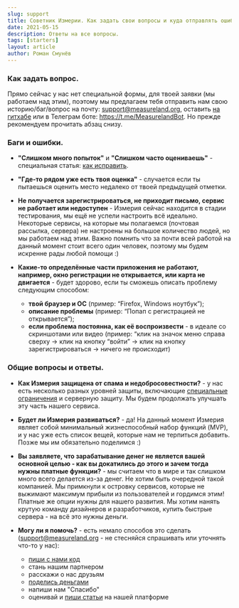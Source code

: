 ```yaml
---
slug: support
title: Советник Измерии. Как задать свои вопросы и куда отправлять ошибки и баги?
date: 2021-05-15
description: Ответы на все вопросы.
tags: [starters]
layout: article
author: Роман Смунёв
---
```


### Как задать вопрос.
Прямо сейчас у нас нет специальной формы, для твоей заявки (мы работаем над этим), поэтому мы предлагаем тебя отправить нам свою историю/баг/вопрос на почту: <a href="mailto:support@measureland.org" class="article__link">support@measureland.org</a>, оставить <a href="https://github.com/RomanistHere/Measureland" class="article__link" target="_blank" rel="noopener">на гитхабе</a> или в Телеграм боте: <a href="https://t.me/MeasurelandBot" target="_blank" rel="noopener" class="article__link">https://t.me/MeasurelandBot</a>. Но прежде рекомендуем прочитать абзац снизу.

### Баги и ошибки.
- **"Слишком много попыток"** и **"Слишком часто оцениваешь"** - специальная статья: <a href="../how-to-become-citizen/" class="article__link">как исправить</a>.
- **"Где-то рядом уже есть твоя оценка"** - случается если ты пытаешься оценить место недалеко от твоей предыдущей отметки.
- **Не получается зарегистрироваться, не приходит письмо, сервис не работает или недоступен** - Измерия сейчас находится в стадии тестирования, мы ещё не успели настроить всё идеально. Некоторые сервисы, на которые мы полагаемся (почтовая рассылка, сервера) не настроены на большое количество людей, но мы работаем над этим. Важно помнить что за почти всей работой на данный момент стоит всего один человек, поэтому мы будем искренне рады любой помощи :)
- **Какие-то определённые части приложения не работают, например, окно регистрации не открывается, или карта не двигается** - будет здорово, если ты сможешь описать проблему следующим способом:

    - **твой браузер и ОС** (пример: “Firefox, Windows ноутбук”);
    - **описание проблемы** (пример: “Попап с регистрацией не открывается”);
    - **если проблема постоянна, как её воспроизвести** - в идеале со скриншотами или видео (пример: “клик на значок меню справа сверху → клик на кнопку “войти” → клик на кнопку зарегистрироваться → ничего не происходит)

### Общие вопросы и ответы.
- **Как Измерия защищена от спама и недобросовестности?** - у нас есть несколько разных уровней защиты, включающие <a href="../how-to-become-citizen/" class="article__link">специальные ограничения</a> и серверную защиту. Мы будем продолжать улучшать эту часть нашего сервиса.
- **Будет ли Измерия развиваться?** - да! На данный момент Измерия являет собой минимальный жизнеспособный набор функций (MVP), и у нас уже есть список вещей, которые нам не терпиться добавить. Позже мы им обязательно поделимся :)
- **Вы заявляете, что зарабатывание денег не является вашей основной целью - как вы докатились до этого и зачем тогда нужны платные функции?** - мы считаем что в мире и так слишком много всего делается из-за денег. Не хотим быть очередной такой компанией. Мы примкнули к островку сервисов, которые не выжимают максимум прибыли из пользователей и гордимся этим! Платные же опции нужны для нашего развития. Мы хотим нанять крутую команду дизайнеров и разработчиков, купить быстрые сервера - на всё это нужны деньги.
- **Могу ли я помочь?** - есть немало способов это сделать (<a href="mailto:support@measureland.org" class="article__link">support@measureland.org</a> - не стесняйся спрашивать или уточнять что-то у нас):

    - <a href="https://github.com/RomanistHere/Measureland" class="article__link" target="_blank" rel="noopener">пиши с нами код</a>
    - стань нашим партнером
    - расскажи о нас друзьям
    - <a href="https://www.donationalerts.com/r/romanisthere" class="article__link" target="_blank" rel="noopener">поделись деньгами</a>
    - напиши нам "Спасибо"
    - оценивай и <a href="../write-a-guide/" class="article__link">пиши статьи</a> на нашей платформе
